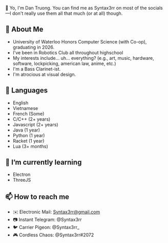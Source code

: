 👋 Yo, I'm Dan Truong. You can find me as Syntax3rr on most of the socials—I don't really use them all that much (or at all) though.

## 📖 About Me
- University of Waterloo Honors Computer Science (with Co-op), graduating in 2026.
- I've been in Robotics Club all throughout highschool
- My interests include... uh... everything? (e.g., art, music, hardware, software, lockpicking, american law, anime, etc.)
- I'm a Bass Clarinet-ist.
- I'm atrocious at visual design.

## 💬 Languages
- English
- Vietnamese
- French        (Some) 
- C/C++           (2+ years)
- Javascript    (2+ years)
- Java          (1 year)
- Python        (1 year)
- Racket        (1 year)
- Lua           (3+ months)

<!-- ## 🔭 I’m currently working on
- A websocket based
- -->

## 🌱 I’m currently learning
- Electron
- ThreeJS

## 📫 How to reach me
- ✉️ Electronic Mail: Syntax3rr@gmail.com
- 📷 Instant Telegram: @Syntax3rr
- 🐦 Carrier Pigeon: @Syntax3rr_
- 🎮 Cordless Chaos: @Syntax3rr#2072

<!--
## ⚡ Fun fact
- -->
